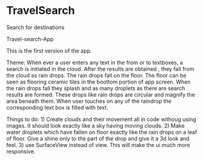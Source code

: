 # TravelSearch
Search for destinations

Travel-search-App

This is the first version of the app.

Theme:
When ever a user enters any text in the from or to textboxes, a search is initiated in the cloud. After the results 
are obtained , they fall from the cloud as rain drops. The rain drops fall on the floor. The floor can be seen as
flooring ceramic tiles in the boottom portion of app screen. When the rain drops fall they splash and as many droplets
as there are search results are formed. These drops like rain drops are circular and magnify the area beneath them.
When user touches on any of the raindrop the corresponding text box is filled with text.

Things to do: 1) Create clouds and their movement all in code withoug using images. It should look exactly like a sky 
having moving clouds. 2) Make water droplets which have fallen on floor exactly like the rain drops on a leaf of floor. 
Give a shine only to the part of the drop and give it a 3d look and feel. 3) use SurfaceView instead of view.
This will make the ui much more responsive.
